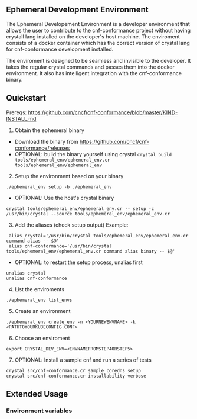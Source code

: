 Ephemeral Development Environment
---
The Ephemeral Developement Environment is a developer environment that allows the user to contribute to the cnf-conformance project without having crystall lang installed on the developer's host machine.  The enviroment consists of a docker container which has the correct version of crystal lang for cnf-conformance development installed.

The enviroment is designed to be seamless and invisible to the developer.  It takes the regular crystal commands and passes them into the docker environment.  It also has intelligent integration with the cnf-conformance binary.

Quickstart
---
Prereqs: https://github.com/cncf/cnf-conformance/blob/master/KIND-INSTALL.md
1. Obtain the ephemeral binary 
-  Download the binary from  https://github.com/cncf/cnf-conformance/releases
- OPTIONAL:  build the binary yourself using crystal 
``crystal build tools/ephemeral_env/ephemeral_env.cr tools/ephemeral_env/ephemeral_env ``
2. Setup the environment based on your binary
```
./ephemeral_env setup -b ./ephemeral_env 
```
- OPTIONAL: Use the host's crystal binary
```
crystal tools/ephemeral_env/ephemeral_env.cr -- setup -c /usr/bin/crystal --source tools/ephemeral_env/ephemeral_env.cr 
```
3. Add the aliases (check setup output)
Example:
```
 alias crystal='/usr/bin/crystal tools/ephemeral_env/ephemeral_env.cr command alias -- $@' 
 alias cnf-conformance='/usr/bin/crystal tools/ephemeral_env/ephemeral_env.cr command alias binary -- $@'
``` 
- OPTIONAL: to restart the setup process, unalias first
```
unalias crystal
unalias cnf-conformance
```
4.  List the enviroments
```
./ephemeral_env list_envs  
```
5. Create an environment
```
./ephemeral_env create_env -n <YOURNEWENVNAME> -k <PATHTOYOURKUBECONFIG.CONF>
```
6. Choose an enviroment
```
export CRYSTAL_DEV_ENV=<ENVNAMEFROMSTEP4ORSTEP5>
```
7. OPTIONAL: Install a sample cnf and run a series of tests
```
crystal src/cnf-conformance.cr sample_coredns_setup 
crystal src/cnf-conformance.cr installability verbose 
```

Extended Usage
---
### Environment variables

